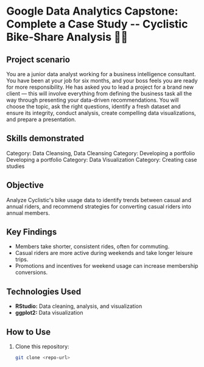 # Google Data Analytics Capstone: Complete a Case Study -- Cyclistic Bike-Share Analysis 🚴‍♂️  

## **Project scenario**
You are a junior data analyst working for a business intelligence consultant. You have been at your job for six months, and your boss feels you are ready for more responsibility. He has asked you to lead a project for a brand new client — this will involve everything from defining the business task all the way through presenting your data-driven recommendations. You will choose the topic, ask the right questions, identify a fresh dataset and ensure its integrity, conduct analysis, create compelling data visualizations, and prepare a presentation.

## **Skills demonstrated**
Category: Data Cleansing, Data Cleansing
Category: Developing a portfolio
Developing a portfolio
Category: Data Visualization
Category: Creating case studies


## **Objective**  
Analyze Cyclistic's bike usage data to identify trends between casual and annual riders, and recommend strategies for converting casual riders into annual members.

## **Key Findings**  
- Members take shorter, consistent rides, often for commuting.  
- Casual riders are more active during weekends and take longer leisure trips.  
- Promotions and incentives for weekend usage can increase membership conversions.

## **Technologies Used**  
- **RStudio:** Data cleaning, analysis, and visualization  
- **ggplot2:** Data visualization  

## **How to Use**  
1. Clone this repository:
   ```bash
   git clone <repo-url>
  
